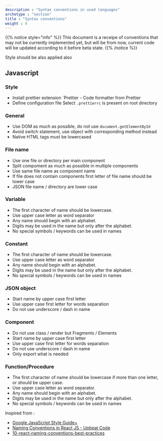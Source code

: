 ```yaml
---
description : "Syntax conventions in used languages"
archetype : "section"
title : "Syntax conventions"
weight : 4
---
```


{{% notice style="info"  %}}
This document is a receipe of conventions that may not be currently implemented yet, but will be from now, current code will be updated according to it before beta state.
{{% /notice %}}


Style should be also applied also

## Javascript

### Style
* Install prettier extension
 `Prettier - Code formatter from Prettier
* Define configuration file
 Select `.prettierrc` is present on root directory

### General
* Use DOM as much as possible, do not use `document.getElementById` 
* Avoid switch statement, use object with corresponding method instead
* Native HTML tags must be lowercased

### File name 
* Use one file or directory per main component
* Split compoment as much as possible in multiple components
* Use same file name as component name
* If file does not contain components first letter of file name should be lower case
* JSON file name / directory are lower case


### Variable
* The first character of name should be lowercase.
* Use upper case letter as word separator
* Any name should begin with an alphabet.
* Digits may be used in the name but only after the alphabet.
* No special symbols / keywords can be used in names


### Constant
* The first character of name should be lowercase.
* Use upper case letter as word separator
* Any name should begin with an alphabet.
* Digits may be used in the name but only after the alphabet.
* No special symbols / keywords can be used in names

### JSON object
* Start name by upper case first letter
* Use upper case first letter for words separation
* Do not use underscore / dash in name

### Component
* Do not use class / render but Fragments / Elements
* Start name by upper case first letter
* Use upper case first letter for words separation
* Do not use underscore / dash in name
* Only export what is needed

### Function/Procedure
* The first character of name should be lowercase if more than one letter, or should be upper case.
* Use upper case letter as word separator.
* Any name should begin with an alphabet.
* Digits may be used in the name but only after the alphabet.
* No special symbols / keywords can be used in names

Inspired from :
* [Google JavaScript Style Guide+](https://google.github.io/styleguide/jsguide.html)
* [Naming Conventions in React JS - Upbeat Code](https://www.upbeatcode.com/react/react-naming-conventions/)
* [10-react-naming-conventions-best-practices](https://climbtheladder.com/10-react-naming-conventions-best-practices/)
